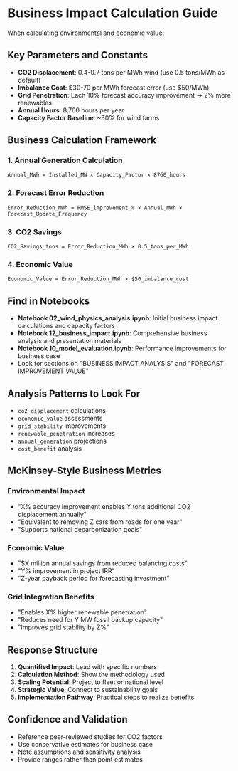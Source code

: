 # Business Impact Calculation Guide

When calculating environmental and economic value:

## Key Parameters and Constants
- **CO2 Displacement**: 0.4-0.7 tons per MWh wind (use 0.5 tons/MWh as default)
- **Imbalance Cost**: $30-70 per MWh forecast error (use $50/MWh)
- **Grid Penetration**: Each 10% forecast accuracy improvement → 2% more renewables
- **Annual Hours**: 8,760 hours per year
- **Capacity Factor Baseline**: ~30% for wind farms

## Business Calculation Framework

### 1. Annual Generation Calculation
```
Annual_MWh = Installed_MW × Capacity_Factor × 8760_hours
```

### 2. Forecast Error Reduction
```
Error_Reduction_MWh = RMSE_improvement_% × Annual_MWh × Forecast_Update_Frequency
```

### 3. CO2 Savings
```
CO2_Savings_tons = Error_Reduction_MWh × 0.5_tons_per_MWh
```

### 4. Economic Value
```
Economic_Value = Error_Reduction_MWh × $50_imbalance_cost
```

## Find in Notebooks
- **Notebook 02_wind_physics_analysis.ipynb**: Initial business impact calculations and capacity factors
- **Notebook 12_business_impact.ipynb**: Comprehensive business analysis and presentation materials
- **Notebook 10_model_evaluation.ipynb**: Performance improvements for business case
- Look for sections on "BUSINESS IMPACT ANALYSIS" and "FORECAST IMPROVEMENT VALUE"

## Analysis Patterns to Look For
- `co2_displacement` calculations
- `economic_value` assessments  
- `grid_stability` improvements
- `renewable_penetration` increases
- `annual_generation` projections
- `cost_benefit` analysis

## McKinsey-Style Business Metrics

### Environmental Impact
- "X% accuracy improvement enables Y tons additional CO2 displacement annually"
- "Equivalent to removing Z cars from roads for one year"
- "Supports national decarbonization goals"

### Economic Value
- "$X million annual savings from reduced balancing costs"
- "Y% improvement in project IRR"
- "Z-year payback period for forecasting investment"

### Grid Integration Benefits
- "Enables X% higher renewable penetration"
- "Reduces need for Y MW fossil backup capacity"
- "Improves grid stability by Z%"

## Response Structure
1. **Quantified Impact**: Lead with specific numbers
2. **Calculation Method**: Show the methodology used
3. **Scaling Potential**: Project to fleet or national level
4. **Strategic Value**: Connect to sustainability goals
5. **Implementation Pathway**: Practical steps to realize benefits

## Confidence and Validation
- Reference peer-reviewed studies for CO2 factors
- Use conservative estimates for business case
- Note assumptions and sensitivity analysis
- Provide ranges rather than point estimates
